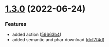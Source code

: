 # [1.3.0](https://github.com/FabianKoehnen/website-price-crawler/compare/1.2.0...1.3.0) (2022-06-24)


### Features

* added action ([59663b4](https://github.com/FabianKoehnen/website-price-crawler/commit/59663b40bb034444f3d0cf6c0062a3d4c88682de))
* added semantic and phar download ([dcf7f4d](https://github.com/FabianKoehnen/website-price-crawler/commit/dcf7f4dfcba01753ddce0537af2acc9ab00ddc91))
